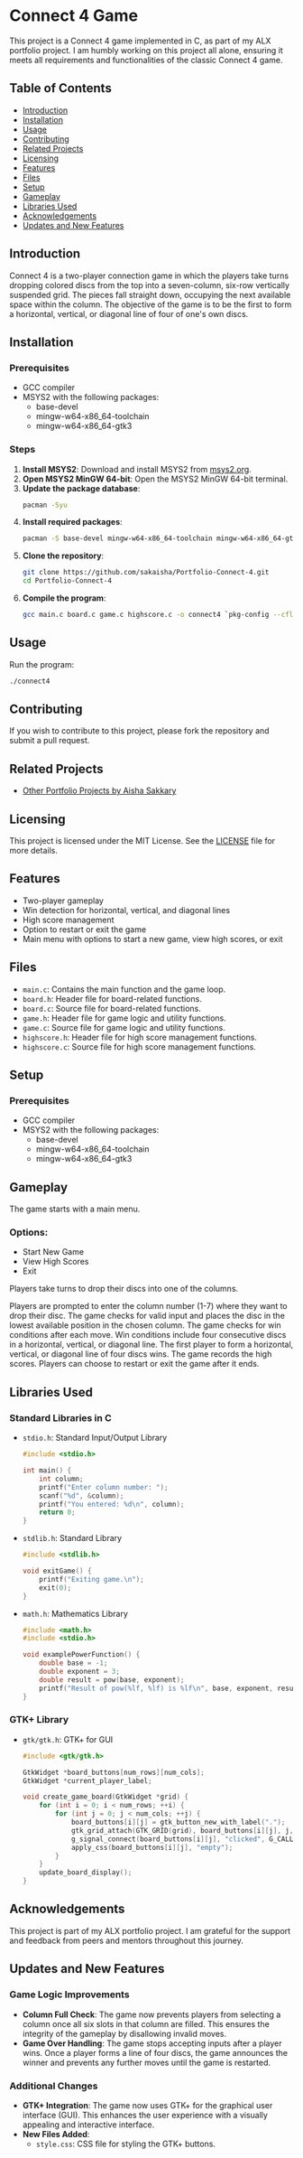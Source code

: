 # Connect 4 Game

This project is a Connect 4 game implemented in C, as part of my ALX portfolio project. I am humbly working on this project all alone, ensuring it meets all requirements and functionalities of the classic Connect 4 game.

## Table of Contents
- [Introduction](#introduction)
- [Installation](#installation)
- [Usage](#usage)
- [Contributing](#contributing)
- [Related Projects](#related-projects)
- [Licensing](#licensing)
- [Features](#features)
- [Files](#files)
- [Setup](#setup)
- [Gameplay](#gameplay)
- [Libraries Used](#libraries-used)
- [Acknowledgements](#acknowledgements)
- [Updates and New Features](#updates-and-new-features)


## Introduction
Connect 4 is a two-player connection game in which the players take turns dropping colored discs from the top into a seven-column, six-row vertically suspended grid. The pieces fall straight down, occupying the next available space within the column. The objective of the game is to be the first to form a horizontal, vertical, or diagonal line of four of one's own discs.

## Installation

### Prerequisites
- GCC compiler
- MSYS2 with the following packages:
  - base-devel
  - mingw-w64-x86_64-toolchain
  - mingw-w64-x86_64-gtk3

### Steps
1. **Install MSYS2**: Download and install MSYS2 from [msys2.org](https://www.msys2.org/).
2. **Open MSYS2 MinGW 64-bit**: Open the MSYS2 MinGW 64-bit terminal.
3. **Update the package database**:
    ```sh
    pacman -Syu
    ```
4. **Install required packages**:
    ```sh
    pacman -S base-devel mingw-w64-x86_64-toolchain mingw-w64-x86_64-gtk3
    ```
5. **Clone the repository**:
    ```sh
    git clone https://github.com/sakaisha/Portfolio-Connect-4.git
    cd Portfolio-Connect-4
    ```
6. **Compile the program**:
    ```sh
    gcc main.c board.c game.c highscore.c -o connect4 `pkg-config --cflags --libs gtk+-3.0` -lm
    ```

## Usage

Run the program:
```sh
./connect4
```

## Contributing

If you wish to contribute to this project, please fork the repository and submit a pull request.

## Related Projects

- [Other Portfolio Projects by Aisha Sakkary](https://github.com/sakaisha?tab=repositories)

## Licensing

This project is licensed under the MIT License. See the [LICENSE](LICENSE) file for more details.

## Features
- Two-player gameplay
- Win detection for horizontal, vertical, and diagonal lines
- High score management
- Option to restart or exit the game
- Main menu with options to start a new game, view high scores, or exit

## Files
- `main.c`: Contains the main function and the game loop.
- `board.h`: Header file for board-related functions.
- `board.c`: Source file for board-related functions.
- `game.h`: Header file for game logic and utility functions.
- `game.c`: Source file for game logic and utility functions.
- `highscore.h`: Header file for high score management functions.
- `highscore.c`: Source file for high score management functions.

## Setup

### Prerequisites
- GCC compiler
- MSYS2 with the following packages:
  - base-devel
  - mingw-w64-x86_64-toolchain
  - mingw-w64-x86_64-gtk3

## Gameplay

The game starts with a main menu.

### Options:
- Start New Game
- View High Scores
- Exit

Players take turns to drop their discs into one of the columns.

Players are prompted to enter the column number (1-7) where they want to drop their disc. The game checks for valid input and places the disc in the lowest available position in the chosen column. The game checks for win conditions after each move. Win conditions include four consecutive discs in a horizontal, vertical, or diagonal line. The first player to form a horizontal, vertical, or diagonal line of four discs wins. The game records the high scores. Players can choose to restart or exit the game after it ends.

## Libraries Used

### Standard Libraries in C
- `stdio.h`: Standard Input/Output Library
    ```c
    #include <stdio.h>
    
    int main() {
        int column;
        printf("Enter column number: ");
        scanf("%d", &column);
        printf("You entered: %d\n", column);
        return 0;
    }
    ```
- `stdlib.h`: Standard Library
    ```c
    #include <stdlib.h>
    
    void exitGame() {
        printf("Exiting game.\n");
        exit(0);
    }
    ```
- `math.h`: Mathematics Library
    ```c
    #include <math.h>
    #include <stdio.h>
    
    void examplePowerFunction() {
        double base = -1;
        double exponent = 3;
        double result = pow(base, exponent);
        printf("Result of pow(%lf, %lf) is %lf\n", base, exponent, result);
    }
    ```

### GTK+ Library
- `gtk/gtk.h`: GTK+ for GUI
    ```c
    #include <gtk/gtk.h>
    
    GtkWidget *board_buttons[num_rows][num_cols];
    GtkWidget *current_player_label;
    
    void create_game_board(GtkWidget *grid) {
        for (int i = 0; i < num_rows; ++i) {
            for (int j = 0; j < num_cols; ++j) {
                board_buttons[i][j] = gtk_button_new_with_label(".");
                gtk_grid_attach(GTK_GRID(grid), board_buttons[i][j], j, i, 1, 1);
                g_signal_connect(board_buttons[i][j], "clicked", G_CALLBACK(on_board_button_clicked), GINT_TO_POINTER(j + 1));
                apply_css(board_buttons[i][j], "empty");
            }
        }
        update_board_display();
    }
    ```

## Acknowledgements

This project is part of my ALX portfolio project. I am grateful for the support and feedback from peers and mentors throughout this journey.

## Updates and New Features

### Game Logic Improvements
- **Column Full Check**: The game now prevents players from selecting a column once all six slots in that column are filled. This ensures the integrity of the gameplay by disallowing invalid moves.
- **Game Over Handling**: The game stops accepting inputs after a player wins. Once a player forms a line of four discs, the game announces the winner and prevents any further moves until the game is restarted.

### Additional Changes
- **GTK+ Integration**: The game now uses GTK+ for the graphical user interface (GUI). This enhances the user experience with a visually appealing and interactive interface.
- **New Files Added**:
    - `style.css`: CSS file for styling the GTK+ buttons.
